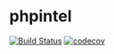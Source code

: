 # phpintel

[![Build Status](https://github.com/john-nguyen09/phpintel/actions/workflows/build.yml/badge.svg)](https://github.com/john-nguyen09/phpintel/actions/workflows/build.yml/badge.svg)
[![codecov](https://codecov.io/gh/john-nguyen09/phpintel/branch/master/graph/badge.svg)](https://codecov.io/gh/john-nguyen09/phpintel)
